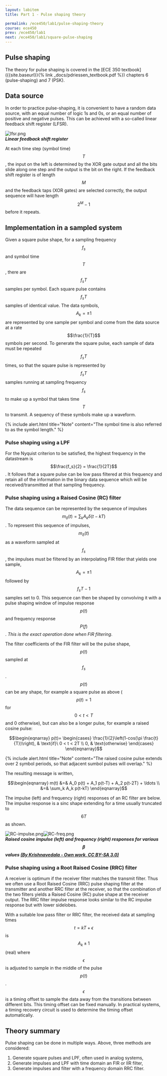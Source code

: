 ```yaml
---
layout: labitem
title: Part 1 - Pulse shaping theory

permalink: /ece450/lab1/pulse-shaping-theory
course: ece450
prev: /ece450/lab1
next: /ece450/lab1/square-pulse-shaping
---
```



## Pulse shaping

The theory for pulse shaping is covered in the [ECE 350 textbook]({{site.baseurl}}{% link _docs/pdriessen_textbook.pdf %}) chapters 6 (pulse-shaping) and 7 (PSK).

## Data source

In order to practice pulse-shaping, it is convenient to have a random data source, with an equal number of logic 1s and 0s, or an equal number of positive and negative pulses. This can be achieved with a so-called linear feedback shift register (LFSR).

  ![lfsr.png](./figures/lfsr.png) <br>
  __*Linear feedback shift register*__

At each time step (symbol time) $$T$$, the input on the left is determined by the XOR gate output and all the bits slide along one step and the output is the bit on the right. If the feedback shift register is of length $$M$$ and the feedback taps (XOR gates) are selected correctly, the output sequence will have length $$2^M -1$$ before it repeats.

## Implementation in a sampled system

Given a square pulse shape, for a sampling frequency $$f_s$$ and symbol time $$T$$ , there are $$f_sT$$ samples per symbol. Each square pulse contains $$f_sT$$ samples of identical value. The data symbols, $$A_k = \pm 1$$ are represented by one sample per symbol and come from the data source at a rate $$\frac{1}{T}$$ symbols per second. To generate the square pulse, each sample of data must be repeated $$f_sT$$ times, so that the square pulse is represented by $$f_sT$$ samples running at sampling frequency $$f_s$$ to make up a symbol that takes time $$T$$ to transmit. A sequency of these symbols make up a waveform.

{% include alert.html title="Note" content="The symbol time is also referred to as the symbol length." %}

### Pulse shaping using a LPF

For the Nyquist criterion to be satisfied, the highest frequency in the datastream is $$\frac{f_s}{2} = \frac{1}{2T}$$. It follows that a square pulse can be low pass filtered at this frequency and retain all of the information in the binary data sequence which will be received/transmitted at that sampling frequency.

### Pulse shaping using a Raised Cosine (RC) filter

The data sequence can be represented by the sequence of impulses $$m_\delta (t) = \sum_k A_k \delta(t-kT) $$. To represent this sequence of impulses, $$m_\delta (t)$$ as a waveform sampled at $$f_s$$, the impulses must be filtered by an interpolating FIR fitler that yields one sample, $$A_k = \pm 1$$ followed by $$f_s T-1$$ samples set to 0.  This sequence can then be shaped by convolving it with a pulse shaping window of impulse response $$p(t)$$ and frequency response $$P(f)$$. _This is the exact operation done when FIR filtering_.

The filter coefficients of the FIR filter will be the pulse shape, $$p(t)$$ sampled at $$f_s$$. $$p(t)$$ can be any shape, for example a square pulse as above ($$p(t)=1$$ for $$0 < t < T $$ and 0 otherwise), but can also be a longer pulse, for example a raised cosine pulse:

$$\begin{eqnarray}
    p(t)=
    \begin{cases}
      \frac{1}{2}\left(1-cos(\pi \frac{t}{T})\right), & \text{if}\ 0 < t < 2T \\
      0, & \text{otherwise}
    \end{cases}
\end{eqnarray}$$

  {% include alert.html title="Note" content="The raised cosine pulse extends over 2 symbol periods, so that adjacent sumbol pulses will overlap." %}

The resulting message is written,

 $$\begin{eqnarray}
 m(t) &=& A_0 p(t) + A_1 p(t-T) + A_2 p(t-2T) + \ldots \\
      &=& \sum_k A_k p(t-kT)
 \end{eqnarray}$$

The impulse (left) and frequency (right) responses of an RC filter are below. The impulse response is a sinc shape extending for a time usually truncated to $$6T$$ as shown.

  ![RC-impulse.png](./figures/Raised-cosine-impulse.png)![RC-freq.png](./figures/Raised-cosine_filter.png) <br>
  __*Raised cosine impulse (left) and frequency (right) responses for various $$\beta$$ values [(By Krishnavedala - Own work, CC BY-SA 3.0)](https://commons.wikimedia.org/w/index.php?curid=15390895)*__

### Pulse shaping using a Root Raised Cosine (RRC) filter

A receiver is optimum if the receiver filter matches the transmit filter. Thus we often use a Root Raised Cosine (RRC) pulse shaping filter at the transmitter and another RRC filter at the receiver, so that the combination of the two filters yields a Raised Cosine (RC) pulse shape at the receiver output. The RRC filter impulse response looks similar to the RC impulse response but with lower sidelobes.

With a suitable low pass filter or RRC filter, the received data at sampling times $$ t=kT + \epsilon $$ is $$A_k \pm 1$$ (real) where $$\epsilon$$ is adjusted to sample in the middle of the pulse $$p(t)$$. $$\epsilon$$ is a timing offset to sample the data away from the transitions between different bits. This timing offset can be fixed manually. In practical systems, a timing recovery circuit is used to determine the timing offset automatically.

## Theory summary

Pulse shaping can be done in multiple ways. Above, three methods are considered:

1. Generate square pulses and LPF, often used in analog systems,
2. Generate impulses and LPF with time domain an FIR or IIR filter,
3. Generate impulses and filter with a frequency domain RRC filter.
